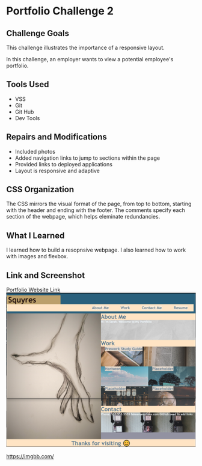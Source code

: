 # Portfolio Challenge 2

## Challenge Goals

This challenge illustrates the importance of a responsive layout.

In this challenge, an employer wants to view a potential employee's portfolio.


## Tools Used

* VSS
* Git
* Git Hub
* Dev Tools


## Repairs and Modifications

* Included photos
* Added navigation links to jump to sections within the page
* Provided links to deployed applications
* Layout is responsive and adaptive

## CSS Organization

The CSS mirrors the visual format of the page, from top to bottom, starting with the header and ending with the footer. The comments specify each section of the webpage, which helps eleminate redundancies.


## What I Learned

I learned how to build a resopnsive webpage.  I also learned how to work with images and flexbox.


## Link and Screenshot

[Portfolio Website Link](https://sarahsquyres.github.io/Portfolio/ ) 
![The Horiseon webpage includes a navigation bar, a header image, and cards with text and images at the bottom of the page.](./Assets/portfolio-full-screenshot.PNG)


https://imgbb.com/